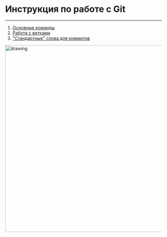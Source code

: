 # Инструкция по работе с Git

---

1. [Основные команды](./general.md)
2. [Работа с ветками](./branch.md)
3. ["Стандартные" слова для коммитов](./commit-words.md)

<img src="https://avatarko.ru/img/kartinka/33/multfilm_lyagushka_32117.jpg" alt="drawing" width="600"/>




